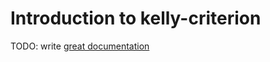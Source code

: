# Introduction to kelly-criterion

TODO: write [great documentation](http://jacobian.org/writing/what-to-write/)
